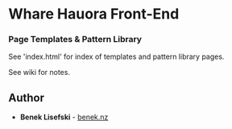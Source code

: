 # Whare Hauora Front-End
### Page Templates & Pattern Library

See 'index.html' for index of templates and pattern library pages.

See wiki for notes.

## Author

* **Benek Lisefski** - [benek.nz](https://benek.nz)